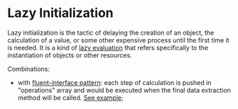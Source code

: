 # Lazy Initialization

 Lazy initialization is the tactic of delaying the creation of an object, the calculation of a value, or some other expensive process until the first time it is needed. It is a kind of [lazy evaluation](https://en.wikipedia.org/wiki/Lazy_evaluation) that refers specifically to the instantiation of objects or other resources.

 Combinations:
 - with [fluent-interface pattern](../fluent-interface): each step of calculation is pushed in "operations" array and would be executed when the final data extraction method will be called. [See example](./combo/fluent-interface.js);
